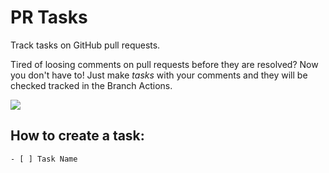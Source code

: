 # PR Tasks

Track tasks on GitHub pull requests.

Tired of loosing comments on pull requests before they are resolved? Now you don't
have to! Just make *tasks* with your comments and they will be checked tracked in the
Branch Actions.

![](http://d.pr/i/1han9.png)


## How to create a task:

```
- [ ] Task Name
```